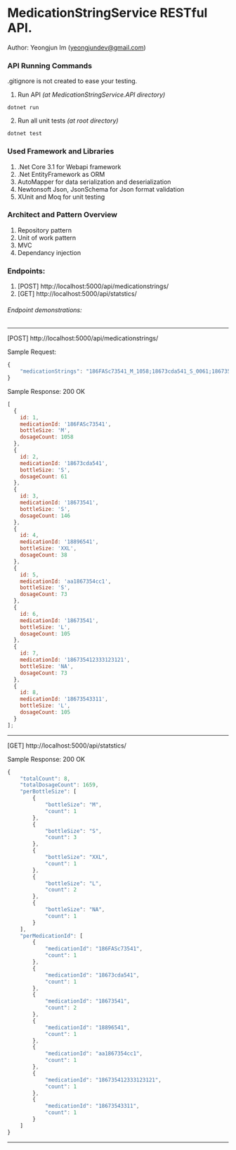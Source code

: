 # MedicationStringService RESTful API.

Author: Yeongjun Im (yeongjundev@gmail.com)

### API Running Commands

.gitignore is not created to ease your testing.

1. Run API _(at MedicationStringService.API directory)_

```
dotnet run
```

2. Run all unit tests _(at root directory)_

```
dotnet test
```

### Used Framework and Libraries

1. .Net Core 3.1 for Webapi framework
2. .Net EntityFramework as ORM
3. AutoMapper for data serialization and deserialization
4. Newtonsoft Json, JsonSchema for Json format validation
5. XUnit and Moq for unit testing

### Architect and Pattern Overview

1. Repository pattern
2. Unit of work pattern
3. MVC
4. Dependancy injection

### Endpoints:

1. [POST] http://localhost:5000/api/medicationstrings/
2. [GET] http://localhost:5000/api/statstics/

###### Endpoint demonstrations:

---

[POST] http://localhost:5000/api/medicationstrings/

Sample Request:

```javascript
{
	"medicationStrings": "186FASc73541_M_1058;18673cda541_S_0061;18673541_S_0146;18673cda541_XL_0056,18896541_M_0055;18896541_XXL_0038;aa1867354cc1_S_0073;18673541_L_0105;186735412333123121_NA_0073;18673543311_L_0105"
}
```

Sample Response: 200 OK

```javascript
[
  {
    id: 1,
    medicationId: '186FASc73541',
    bottleSize: 'M',
    dosageCount: 1058
  },
  {
    id: 2,
    medicationId: '18673cda541',
    bottleSize: 'S',
    dosageCount: 61
  },
  {
    id: 3,
    medicationId: '18673541',
    bottleSize: 'S',
    dosageCount: 146
  },
  {
    id: 4,
    medicationId: '18896541',
    bottleSize: 'XXL',
    dosageCount: 38
  },
  {
    id: 5,
    medicationId: 'aa1867354cc1',
    bottleSize: 'S',
    dosageCount: 73
  },
  {
    id: 6,
    medicationId: '18673541',
    bottleSize: 'L',
    dosageCount: 105
  },
  {
    id: 7,
    medicationId: '186735412333123121',
    bottleSize: 'NA',
    dosageCount: 73
  },
  {
    id: 8,
    medicationId: '18673543311',
    bottleSize: 'L',
    dosageCount: 105
  }
];
```

---

[GET] http://localhost:5000/api/statstics/

Sample Response: 200 OK

```javascript
{
    "totalCount": 8,
    "totalDosageCount": 1659,
    "perBottleSize": [
        {
            "bottleSize": "M",
            "count": 1
        },
        {
            "bottleSize": "S",
            "count": 3
        },
        {
            "bottleSize": "XXL",
            "count": 1
        },
        {
            "bottleSize": "L",
            "count": 2
        },
        {
            "bottleSize": "NA",
            "count": 1
        }
    ],
    "perMedicationId": [
        {
            "medicationId": "186FASc73541",
            "count": 1
        },
        {
            "medicationId": "18673cda541",
            "count": 1
        },
        {
            "medicationId": "18673541",
            "count": 2
        },
        {
            "medicationId": "18896541",
            "count": 1
        },
        {
            "medicationId": "aa1867354cc1",
            "count": 1
        },
        {
            "medicationId": "186735412333123121",
            "count": 1
        },
        {
            "medicationId": "18673543311",
            "count": 1
        }
    ]
}
```

---
